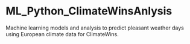 # ML_Python_ClimateWinsAnlysis
Machine learning models and analysis to predict pleasant weather days using European climate data for ClimateWins.
